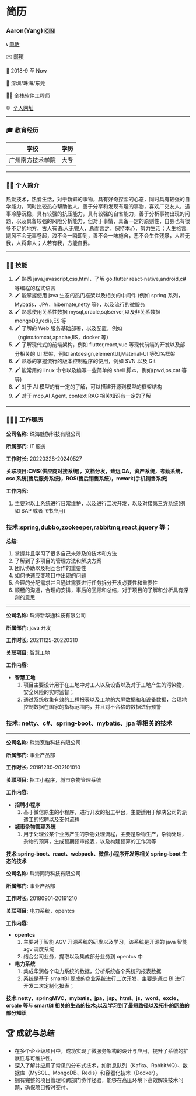 # 简历

### Aaron(Yang) 🇨🇳

📞 [电话](183XXX72565)

✉️ [邮箱](2889651613@qq.com)

📜 2018-9 至 Now

📍 深圳/珠海/东莞

🧘🏻 全栈软件工程师

🌐  [个人网址](https://yyl202248.ch.eu.org/)

---

### 🎓 教育经历

| 学校             | 学历 |
| ---------------- | ---- |
| 广州南方技术学院 | 大专 |

---

### 🤵🏻 个人简介

热爱技术，热爱生活，对于新鲜的事物，具有好奇探索的心态，同时具有较强的自学能力，同时比较热心帮助他人，善于分享和发现有趣的事物，喜欢广交友人，遇事冷静沉稳，具有较强的抗压能力，具有较强的自省能力，善于分析事物出现的问题，以及具备较强的风险分析能力，但对于事情，具备一定的原则性，自身也有很多不足的地方，古人有语:人无完人，总而言之，保持本心，努力生活；人生格言:飓风不会无辜卷起，浪不会一瞬即到，善不会一味施舍，恶不会生性残暴，人若无我，人将非人；人若有我，方能自我。

---

### 🥷🏻 技能

1. 🖌️ 熟悉 java,javascript,css,html，了解 go,flutter react-native,android,c#等编程的程式语言
2. 🖌️ 能掌握使用 java 生态的热门框架以及相关的中间件 (例如 spring 系列，Mybatis，JPA，hibernate,netty 等），以及流行的微服务
3. 🖌️ 熟悉使用关系性数据 mysql,oracle,sqlserver,以及非关系数据 mongoDB,redis,ES 等
4. 🖌️ 了解的 Web 服务基础部署，以及配置，例如（nginx.tomcat,apache,IIS，docker 等）
5. 🖌️ 了解现代式的前端架构，例如 flutter,react,vue 等现代前端的开发以及部分相关的 UI 框架，例如 antdesign,elementUI,Material-UI 等知名框架
6. 🖌️ 熟悉的掌握流行的版本控制程序的使用，例如 SVN 以及 Git
7. 🖌️ 能常用的 linux 命令以及编写一些简单的 shell 脚本，例如(pwd,ps,cat 等等)
8. 🖌️ 对于 AI 模型的有一定的了解，可以搭建开源到模型的框架结构
9. 🖌️ 对于 mcp,AI Agent, context RAG 相关知识有一定的了解

---

### 👨🏻‍💼 工作履历

**公司名称:** 珠海魅族科技有限公司

**所属部门:** IT 服务

**工作时长:** 20220328-20240527

**关联项目:CMS(供应商对接系统)，文档分发，致远 OA，资产系统，考勤系统，csc 系统(售后服务系统)，ROS(售后销售系统)，mwork(手机销售系统)**

**工作内容:**

1. 主要对以上系统进行日常维护，以及进行二次开发，以及对接第三方系统(例如 SAP 或者飞书应用)

### 技术:spring,dubbo,zookeeper,rabbitmq,react,jquery 等；

**总结:**

1. 掌握并且学习了很多自己未涉及的技术和方法
2. 了解到了多项目的管理方法和解决方案
3. 团队协助以及相互合作的重要性
4. 如何快速应变项目中出现的问题
5. 合理的分配需求并且通过需要进行任务拆分开发必要性和重要性
6. 顺畅的沟通，合理的安排，事后的回顾和总结，对于项目的了解和分析具有深刻的意思

---

**公司名称:** 珠海新华通科技有限公司

**所属部门:** java 开发

**工作时长:** 20211125-20220310

**关联项目:** 智慧工地

**工作内容:**

- **智慧工地**
  1. 项目主要设计用于在工地中对工人以及设备以及对于工地产生的污染物，安全风险的实时监督；
  2. 通过系统收集有效的工程报表以及工地的大屏数据和和设备数据，合理地控制数据在国家的指标范围内，并且对不合格的数据进行预警

### **技术: netty、c#、spring-boot、mybatis、jpa 等相关的技术**

---

**公司名称:** 珠海宽怡科技有限公司

**所属部门:** 事业产品部

**工作时长:** 20191230-202101010

**关联项目:** 招工小程序，城市杂物管理系统

**工作内容:**

- **招聘小程序**
  1. 基于微信原生的小程序，进行开发的招工平台，主要适用于解决公司的派遣工的招聘以及支付流程
- **城市杂物管理系统**
  1. 用于处理公某个业务产生的杂物处理流程，主要是杂物生产，杂物处理，杂物的预算，生成预期预审报表，以及构建预算的工作流等

**技术:spring-boot、react、webpack、微信小程序开发等相关 spring-boot 生态的技术**

**公司名称:** 珠海同海科技有限公司

**所属部门:** 事业产品部

**工作时长:** 20180901-20191210

**关联项目:** 电力系统，opentcs

**工作内容:**

- **opentcs**
  1. 主要对于智能 AGV 开源系统的研发以及学习，该系统是开源的 java 智能 agv 调度系统
  2. 结合公司业务，提取以及集成部分业务到 opentcs 中
- **电力系统**
  1. 集成华润各个电力系统的数据，分析系统各个系统的报表数据
  2. 系统是基于 smartBI 现成的商业系统进行二次开发，主要是通过 BI 进行开发二次定制化报表；

**技术:netty、springMVC、mybatis、jpa、jsp、html、js、word、excle、orcale 等与 smartBI 相关的生态的技术;以及学习到了最短路径以及拓扑的网络的部分知识**

## 🏆 成就与总结

- 在多个企业级项目中，成功实现了微服务架构的设计与应用，提升了系统的扩展性与可维护性。
- 深入了解并应用了常见的分布式技术，如消息队列（Kafka、RabbitMQ）、数据库（MySQL、MongoDB、Redis）和容器化技术（Docker）。
- 拥有完整的项目管理和跨部门协作经验，能够在高压环境下高效解决技术问题，确保项目按时交付。
